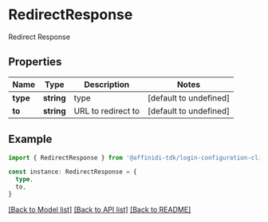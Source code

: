 # RedirectResponse

Redirect Response

## Properties

| Name     | Type       | Description        | Notes                  |
| -------- | ---------- | ------------------ | ---------------------- |
| **type** | **string** | type               | [default to undefined] |
| **to**   | **string** | URL to redirect to | [default to undefined] |

## Example

```typescript
import { RedirectResponse } from '@affinidi-tdk/login-configuration-client'

const instance: RedirectResponse = {
  type,
  to,
}
```

[[Back to Model list]](../README.md#documentation-for-models) [[Back to API list]](../README.md#documentation-for-api-endpoints) [[Back to README]](../README.md)
